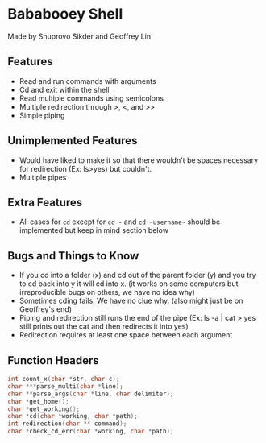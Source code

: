 # Bababooey Shell

Made by Shuprovo Sikder and Geoffrey Lin

## Features

- Read and run commands with arguments
- Cd and exit within the shell
- Read multiple commands using semicolons
- Multiple redirection through >, <, and >>
- Simple piping

## Unimplemented Features

- Would have liked to make it so that there wouldn't be spaces necessary for redirection (Ex: ls>yes) but couldn't.
- Multiple pipes

## Extra Features

- All cases for `cd` except for `cd -` and `cd ~username~` should be implemented but keep in mind section below

## Bugs and Things to Know

- If you cd into a folder (x) and cd out of the parent folder (y) and you try to cd back into y it will cd into x.
  (it works on some computers but irreproducible bugs on others, we have no idea why)
- Sometimes cding fails. We have no clue why.
  (also might just be on Geoffrey's end)
- Piping and redirection still runs the end of the pipe (Ex: ls -a | cat > yes still prints out the cat and then redirects it into yes)
- Redirection requires at least one space between each argument

## Function Headers

```C
int count_x(char *str, char c);
char ***parse_multi(char *line);
char **parse_args(char *line, char delimiter);
char *get_home();
char *get_working();
char *cd(char *working, char *path);
int redirection(char ** command);
char *check_cd_err(char *working, char *path);
```
